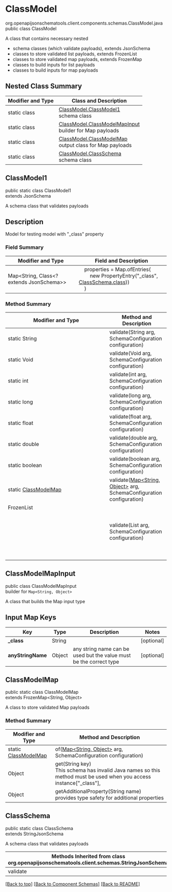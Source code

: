 # ClassModel
org.openapijsonschematools.client.components.schemas.ClassModel.java
public class ClassModel

A class that contains necessary nested
- schema classes (which validate payloads), extends JsonSchema
- classes to store validated list payloads, extends FrozenList
- classes to store validated map payloads, extends FrozenMap
- classes to build inputs for list payloads
- classes to build inputs for map payloads

## Nested Class Summary
| Modifier and Type | Class and Description |
| ----------------- | ---------------------- |
| static class | [ClassModel.ClassModel1](#classmodel1)<br> schema class |
| static class | [ClassModel.ClassModelMapInput](#classmodelmapinput)<br> builder for Map payloads |
| static class | [ClassModel.ClassModelMap](#classmodelmap)<br> output class for Map payloads |
| static class | [ClassModel.ClassSchema](#classschema)<br> schema class |

## ClassModel1
public static class ClassModel1<br>
extends JsonSchema

A schema class that validates payloads

## Description
Model for testing model with &quot;_class&quot; property

### Field Summary
| Modifier and Type | Field and Description |
| ----------------- | ---------------------- |
| Map<String, Class<? extends JsonSchema>> | &nbsp;&nbsp;&nbsp;&nbsp;properties = Map.ofEntries(<br>&nbsp;&nbsp;&nbsp;&nbsp;&nbsp;&nbsp;&nbsp;&nbsp;new PropertyEntry("_class", [ClassSchema.class](#classschema)))<br>&nbsp;&nbsp;&nbsp;&nbsp;)<br> |

### Method Summary
| Modifier and Type | Method and Description |
| ----------------- | ---------------------- |
| static String | validate(String arg, SchemaConfiguration configuration) |
| static Void | validate(Void arg, SchemaConfiguration configuration) |
| static int | validate(int arg, SchemaConfiguration configuration) |
| static long | validate(long arg, SchemaConfiguration configuration) |
| static float | validate(float arg, SchemaConfiguration configuration) |
| static double | validate(double arg, SchemaConfiguration configuration) |
| static boolean | validate(boolean arg, SchemaConfiguration configuration) |
| static [ClassModelMap](#classmodelmap) | validate([Map<String, Object>](#classmodelmapinput) arg, SchemaConfiguration configuration) |
| FrozenList<Object> | validate(List<Object> arg, SchemaConfiguration configuration) |

## ClassModelMapInput
public class ClassModelMapInput<br>
builder for `Map<String, Object>`

A class that builds the Map input type

## Input Map Keys
| Key | Type |  Description | Notes |
| --- | ---- | ------------ | ----- |
| **_class** | String |  | [optional] |
| **anyStringName** | Object | any string name can be used but the value must be the correct type | [optional] |

## ClassModelMap
public static class ClassModelMap<br>
extends FrozenMap<String, Object>

A class to store validated Map payloads

### Method Summary
| Modifier and Type | Method and Description |
| ----------------- | ---------------------- |
| static [ClassModelMap](#classmodelmap) | of([Map<String, Object>](#classmodelmapinput) arg, SchemaConfiguration configuration) |
| Object | get(String key)<br>This schema has invalid Java names so this method must be used when you access instance["_class"],  |
| Object | getAdditionalProperty(String name)<br>provides type safety for additional properties |

## ClassSchema
public static class ClassSchema<br>
extends StringJsonSchema

A schema class that validates payloads

| Methods Inherited from class org.openapijsonschematools.client.schemas.StringJsonSchema |
| ------------------------------------------------------------------ |
| validate                                                           |

[[Back to top]](#top) [[Back to Component Schemas]](../../../README.md#Component-Schemas) [[Back to README]](../../../README.md)
